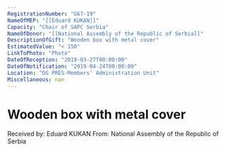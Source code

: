 ```yaml
---
RegistrationNumber: "G67-19"
NameOfMEP: "[[Eduard KUKAN]]"
Capacity: "Chair of SAPC Serbia"
NameOfDonor: "[[National Assembly of the Republic of Serbia]]"
DescriptionOfGift: "Wooden box with metal cover"
EstimatedValue: "< 150"
LinkToPhoto: "Photo"
DateOfReception: "2019-03-27T00:00:00"
DateOfNotification: "2019-04-24T00:00:00"
Location: "DG PRES-Members' Administration Unit"
Miscellaneous: nan
---
```


# Wooden box with metal cover

Received by: Eduard KUKAN
From: National Assembly of the Republic of Serbia
